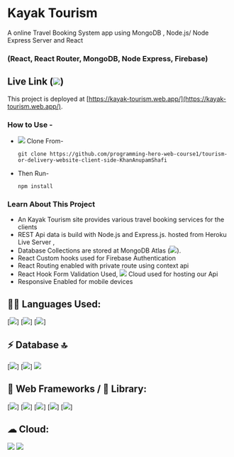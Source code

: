 # Kayak Tourism

A online Travel Booking System app using MongoDB , Node.js/ Node Express Server and React

### (React, React Router, MongoDB, Node Express, Firebase)

## Live Link (<img src="https://img.shields.io/badge/firebase-ffca28?style=for-the-badge&logo=firebase&logoColor=black" />)

This project is deployed at [https://kayak-tourism.web.app/](https://kayak-tourism.web.app/).

### How to Use -

- <img src="https://img.shields.io/badge/Git-F05032?style=for-the-badge&logo=git&logoColor=white" /> Clone From-

  ```
  git clone https://github.com/programming-hero-web-course1/tourism-or-delivery-website-client-side-KhanAnupamShafi
  ```

- Then Run-

  ```
  npm install
  ```

### Learn About This Project

- An Kayak Tourism site provides various travel booking services for the clients
- REST Api data is build with Node.js and Express.js. hosted from Heroku Live Server ,
- Database Collections are stored at MongoDB Atlas (<img src="https://img.shields.io/badge/MongoDB-4EA94B?style=for-the-badge&logo=mongodb&logoColor=white"/>).
- React Custom hooks used for Firebase Authentication
- React Routing enabled with private route using context api
- React Hook Form Validation Used, <img src="https://img.shields.io/badge/Heroku-430098?style=for-the-badge&logo=heroku&logoColor=white" /> Cloud used for hosting our Api
- Responsive Enabled for mobile devices

## 👩‍💻 Languages Used:

[<img src="https://img.shields.io/badge/HTML5-E34F26?style=for-the-badge&logo=html5&logoColor=white"/>]
[<img src="https://img.shields.io/badge/CSS3-1572B6?style=for-the-badge&logo=css3&logoColor=white"/>]
[<img src="https://img.shields.io/badge/JavaScript-323330?style=for-the-badge&logo=javascript&logoColor=F7DF1"/>]

## ⚡ Database 🔝

[<img src="https://img.shields.io/badge/MongoDB-4EA94B?style=for-the-badge&logo=mongodb&logoColor=white"/>]
[<img src="https://img.shields.io/badge/Node.js-339933?style=for-the-badge&logo=nodedotjs&logoColor=white" />]
<img src="https://img.shields.io/badge/Express.js-000000?style=for-the-badge&logo=express&logoColor=white"/>

## 🚀 Web Frameworks / 📱 Library:

[<img src="https://img.shields.io/badge/React-20232A?style=for-the-badge&logo=react&logoColor=61DAFB" />]
[<img src="https://img.shields.io/badge/Material--UI-0081CB?style=for-the-badge&logo=material-ui&logoColor=white" />]
[<img src="https://img.shields.io/badge/Bootstrap-563D7C?style=for-the-badge&logo=bootstrap&logoColor=white" />]
[<img src="https://img.shields.io/badge/React_Router-CA4245?style=for-the-badge&logo=react-router&logoColor=white" />]
[<img src="https://img.shields.io/badge/npm-CB3837?style=for-the-badge&logo=npm&logoColor=white"/>]

## ☁ Cloud:

<img src="https://img.shields.io/badge/firebase-ffca28?style=for-the-badge&logo=firebase&logoColor=black" />
<img src="https://img.shields.io/badge/Heroku-430098?style=for-the-badge&logo=heroku&logoColor=white" />
